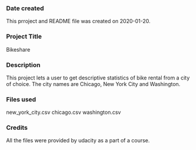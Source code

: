 ### Date created
This prroject and README file was created on 2020-01-20.

### Project Title
Bikeshare

### Description
This project lets a user to get descriptive statistics of bike rental from a city of choice. The city names are Chicago, New York City and Washington.

### Files used
new_york_city.csv
chicago.csv
washington.csv

### Credits
All the files were provided by udacity as a part of a course.

